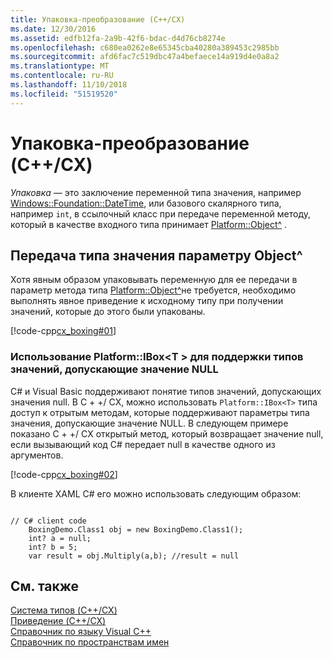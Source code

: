 ```yaml
---
title: Упаковка-преобразование (C++/CX)
ms.date: 12/30/2016
ms.assetid: edfb12fa-2a9b-42f6-bdac-d4d76cb8274e
ms.openlocfilehash: c680ea0262e8e65345cba40280a389453c2985bb
ms.sourcegitcommit: afd6fac7c519dbc47a4befaece14a919d4e0a8a2
ms.translationtype: MT
ms.contentlocale: ru-RU
ms.lasthandoff: 11/10/2018
ms.locfileid: "51519520"
---
```

# <a name="boxing-ccx"></a>Упаковка-преобразование (C++/CX)

*Упаковка* — это заключение переменной типа значения, например [Windows::Foundation::DateTime](https://msdn.microsoft.com/library/windows/apps/windows.foundation.datetime.aspx), или базового скалярного типа, например `int`, в ссылочный класс при передаче переменной методу, который в качестве входного типа принимает [Platform::Object^](../cppcx/platform-object-class.md) .

## <a name="passing-a-value-type-to-an-object-parameter"></a>Передача типа значения параметру Object^

Хотя явным образом упаковывать переменную для ее передачи в параметр метода типа [Platform::Object^](../cppcx/platform-object-class.md)не требуется, необходимо выполнять явное приведение к исходному типу при получении значений, которые до этого были упакованы.

[!code-cpp[cx_boxing#01](../cppcx/codesnippet/CPP/cx_boxing/class1.cpp#01)]

### <a name="using-platformiboxt-to-support-nullable-value-types"></a>Использование Platform::IBox\<T > для поддержки типов значений, допускающие значение NULL

C# и Visual Basic поддерживают понятие типов значений, допускающих значения null. В C + +/ CX, можно использовать `Platform::IBox<T>` типа доступ к отрытым методам, которые поддерживают параметры типа значения, допускающие значение NULL. В следующем примере показано C + +/ CX открытый метод, который возвращает значение null, если вызывающий код C# передает null в качестве одного из аргументов.

[!code-cpp[cx_boxing#02](../cppcx/codesnippet/CPP/cx_boxing/class1.h#02)]

В клиенте XAML C# его можно использовать следующим образом:

```

// C# client code
    BoxingDemo.Class1 obj = new BoxingDemo.Class1();
    int? a = null;
    int? b = 5;
    var result = obj.Multiply(a,b); //result = null
```

## <a name="see-also"></a>См. также

[Система типов (C++/CX)](../cppcx/type-system-c-cx.md)<br/>
[Приведение (C++/CX)](../cppcx/casting-c-cx.md)<br/>
[Справочник по языку Visual C++](../cppcx/visual-c-language-reference-c-cx.md)<br/>
[Справочник по пространствам имен](../cppcx/namespaces-reference-c-cx.md)